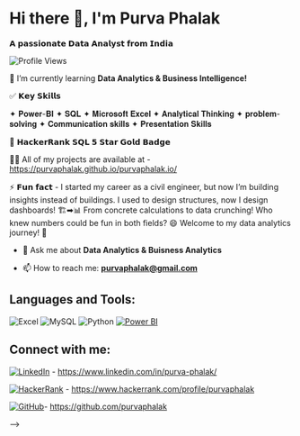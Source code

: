 
# Hi there 👋, I'm Purva Phalak

𝗔 𝗽𝗮𝘀𝘀𝗶𝗼𝗻𝗮𝘁𝗲 𝗗𝗮𝘁𝗮 𝗔𝗻𝗮𝗹𝘆𝘀𝘁 𝗳𝗿𝗼𝗺 𝗜𝗻𝗱𝗶𝗮

![Profile Views](https://komarev.com/ghpvc/?username=yourusername&style=flat-square)

🌱 I’m currently learning **Data Analytics & Business Intelligence!**

✅ 𝗞𝗲𝘆 𝗦𝗸𝗶𝗹𝗹𝘀 

✦ 𝐏𝐨𝐰𝐞𝐫-𝐁𝐈 
✦ 𝐒𝐐𝐋 
✦ 𝐌𝐢𝐜𝐫𝐨𝐬𝐨𝐟𝐭 𝐄𝐱𝐜𝐞𝐥 
✦ 𝐀𝐧𝐚𝐥𝐲𝐭𝐢𝐜𝐚𝐥 𝐓𝐡𝐢𝐧𝐤𝐢𝐧𝐠 
✦ 𝐩𝐫𝐨𝐛𝐥𝐞𝐦-𝐬𝐨𝐥𝐯𝐢𝐧𝐠 
✦ 𝐂𝐨𝐦𝐦𝐮𝐧𝐢𝐜𝐚𝐭𝐢𝐨𝐧 𝐬𝐤𝐢𝐥𝐥𝐬 
✦ 𝐏𝐫𝐞𝐬𝐞𝐧𝐭𝐚𝐭𝐢𝐨𝐧 𝐒𝐤𝐢𝐥𝐥𝐬

🏅 𝗛𝗮𝗰𝗸𝗲𝗿𝗥𝗮𝗻𝗸 𝗦𝗤𝗟 𝟱 𝗦𝘁𝗮𝗿 𝗚𝗼𝗹𝗱 𝗕𝗮𝗱𝗴𝗲 

👨‍💻 All of my projects are available at - https://purvaphalak.github.io/purvaphalak.io/

⚡ 𝗙𝘂𝗻 𝗳𝗮𝗰𝘁 - I started my career as a civil engineer, but now I’m building insights instead of buildings.
I used to design structures, now I design dashboards! 🏗➡📊 
From concrete calculations to data crunching! Who knew numbers could be fun in both fields? 😄
Welcome to my data analytics journey! 🚀

- 💬 Ask me about **Data Analytics & Buisness Analytics**

- 📫 How to reach me: **purvaphalak@gmail.com**

## Languages and Tools:

![Excel](https://img.shields.io/badge/Excel-217346?style=for-the-badge&logo=microsoft-excel&logoColor=white)
![MySQL](https://img.shields.io/badge/MySQL-4479A1?style=for-the-badge&logo=mysql&logoColor=white)
![Python](https://img.shields.io/badge/Python-3776AB?style=for-the-badge&logo=python&logoColor=white)
[![Power BI](https://img.shields.io/badge/PowerBI-F2C811?style=for-the-badge&logo=powerbi&logoColor=black)](https://powerbi.microsoft.com/)



## Connect with me:

[![LinkedIn](https://img.shields.io/badge/LinkedIn-0077B5?style=for-the-badge&logo=linkedin&logoColor=white)](www.linkedin.com/in/purva-phalak) - https://www.linkedin.com/in/purva-phalak/


[![HackerRank](https://img.shields.io/badge/HackerRank-2EC866?style=for-the-badge&logo=hackerrank&logoColor=white)](https://www.hackerrank.com/profile/purvaphalak) - https://www.hackerrank.com/profile/purvaphalak


[![GitHub](https://img.shields.io/badge/GitHub-181717?style=for-the-badge&logo=github&logoColor=white)](https://purvaphalak.github.io/)- https://github.com/purvaphalak





-->
